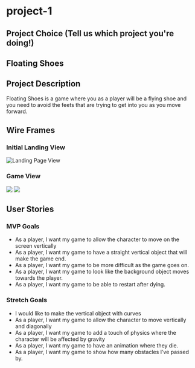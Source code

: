 # project-1

## Project Choice (Tell us which project you're doing!)
<h2>Floating Shoes</h2>

## Project Description
Floating Shoes is a game where you as a player will be a flying shoe and you need to avoid the feets that are trying to get into you as you move forward.


## Wire Frames
<h3>Initial Landing View</h3>
<img src="https://media.git.generalassemb.ly/user/43518/files/a6550c7a-cdfd-48b6-914b-f3025f73ec89" alt="Landing Page View"/>
<h3>Game View</h3>
<img src="https://media.git.generalassemb.ly/user/43518/files/0ef3acc9-fdb4-4793-b24b-36f36a4f5218"/>
<img src="https://media.git.generalassemb.ly/user/43518/files/e2738887-173b-4ad0-9dab-1302bd851888"/>

## User Stories

### MVP Goals
<ul>
  <li>As a player, I want my game to allow the character to move on the screen vertically</li>
  <li>As a player, I want my game to have a straight vertical object that will make the game end.</li>
  <li>As a player, I want my game to be more difficult as the game goes on.</li>
  <li>As a player, I want my game to look like the background object moves towards the player.</li>
  <li>As a player, I want my game to be able to restart after dying.</li>
</ul>
  
### Stretch Goals
<ul>
  <li>I would like to make the vertical object with curves</li>
  <li>As a player, I want my game to allow the character to move vertically and diagonally</li>
  <li>As a player, I want my game to add a touch of physics where the character will be affected by gravity</li>
  <li>As a player, I want my game to have an animation where they die.</li>
  <li>As a player, I want my game to show how many obstacles I’ve passed by.</li>
<ul>





